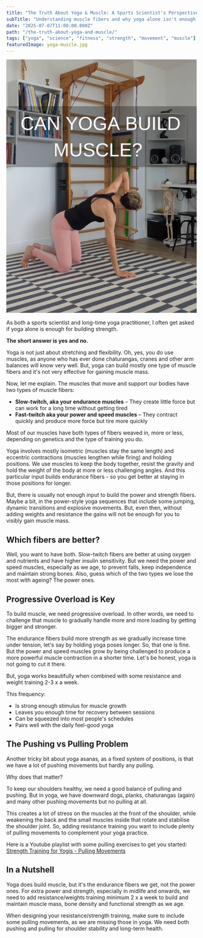 ```yaml
---
title: "The Truth About Yoga & Muscle: A Sports Scientist's Perspective"
subTitle: "Understanding muscle fibers and why yoga alone isn't enough for building strength"
date: "2025-07-07T11:00:00.000Z"
path: "/the-truth-about-yoga-and-muscle/"
tags: ["yoga", "science", "fitness", "strength", "movement", "muscle"]
featuredImage: yoga-muscle.jpg
---
```


![Ivana exercising](yoga-muscle.jpg)

As both a sports scientist and long-time yoga practitioner, I often get asked if yoga alone is enough for building strength.

**The short answer is yes and no.**

Yoga is not just about stretching and flexibility. Oh, yes, you do use muscles, as anyone who has ever done chaturangas, cranes and other arm balances will know very well. But, yoga can build mostly one type of muscle fibers and it's not very effective for gaining muscle mass.

Now, let me explain. The muscles that move and support our bodies have two types of muscle fibers:

- **Slow-twitch, aka your endurance muscles** – They create little force but can work for a long time without getting tired
- **Fast-twitch aka your power and speed muscles** – They contract quickly and produce more force but tire more quickly

Most of our muscles have both types of fibers weaved in, more or less, depending on genetics and the type of training you do.

Yoga involves mostly isometric (muscles stay the same length) and eccentric contractions (muscles lengthen while firing) and holding positions. We use muscles to keep the body together, resist the gravity and hold the weight of the body at more or less challenging angles. And this particular input builds endurance fibers - so you get better at staying in those positions for longer.

But, there is usually not enough input to build the power and strength fibers. Maybe a bit, in the power-style yoga sequences that include some jumping, dynamic transitions and explosive movements. But, even then, without adding weights and resistance the gains will not be enough for you to visibly gain muscle mass.

## Which fibers are better?

Well, you want to have both. Slow-twitch fibers are better at using oxygen and nutrients and have higher insulin sensitivity. But we need the power and speed muscles, especially as we age, to prevent falls, keep independence and maintain strong bones. Also, guess which of the two types we lose the most with ageing? The power ones.

## Progressive Overload is Key

To build muscle, we need progressive overload. In other words, we need to challenge that muscle to gradually handle more and more loading by getting bigger and stronger.

The endurance fibers build more strength as we gradually increase time under tension, let's say by holding yoga poses longer. So, that one is fine. But the power and speed muscles grow by being challenged to produce a more powerful muscle contraction in a shorter time. Let's be honest, yoga is not going to cut it there.

But, yoga works beautifully when combined with some resistance and weight training 2-3 x a week.

This frequency:

- Is strong enough stimulus for muscle growth
- Leaves you enough time for recovery between sessions
- Can be squeezed into most people's schedules
- Pairs well with the daily feel-good yoga

## The Pushing vs Pulling Problem

Another tricky bit about yoga asanas, as a fixed system of positions, is that we have a lot of pushing movements but hardly any pulling.

Why does that matter?

To keep our shoulders healthy, we need a good balance of pulling and pushing. But in yoga, we have downward dogs, planks, chaturangas (again) and many other pushing movements but no pulling at all.

This creates a lot of stress on the muscles at the front of the shoulder, while weakening the back and the small muscles inside that rotate and stabilise the shoulder joint. So, adding resistance training you want to include plenty of pulling movements to complement your yoga practice.

Here is a Youtube playlist with some pulling exercises to get you started: [Strength Training for Yogis - Pulling Movements](https://youtube.com/playlist?list=PLMZHZ9FJ8TtH2eZXxLZyTPSN-Uqk9S9Dq)

## In a Nutshell

Yoga does build muscle, but it's the endurance fibers we get, not the power ones. For extra power and strength, especially in midlife and onwards, we need to add resistance/weights training minimum 2 x a week to build and maintain muscle mass, bone density and functional strength as we age.

When designing your resistance/strength training, make sure to include some pulling movements, as we are missing those in yoga. We need both pushing and pulling for shoulder stability and long-term health.
